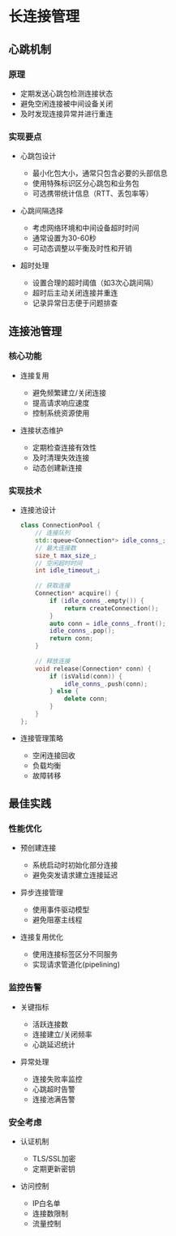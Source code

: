 # 长连接管理

## 心跳机制

### 原理
- 定期发送心跳包检测连接状态
- 避免空闲连接被中间设备关闭
- 及时发现连接异常并进行重连

### 实现要点
- 心跳包设计
  - 最小化包大小，通常只包含必要的头部信息
  - 使用特殊标识区分心跳包和业务包
  - 可选携带统计信息（RTT、丢包率等）

- 心跳间隔选择
  - 考虑网络环境和中间设备超时时间
  - 通常设置为30-60秒
  - 可动态调整以平衡及时性和开销

- 超时处理
  - 设置合理的超时阈值（如3次心跳间隔）
  - 超时后主动关闭连接并重连
  - 记录异常日志便于问题排查

## 连接池管理

### 核心功能
- 连接复用
  - 避免频繁建立/关闭连接
  - 提高请求响应速度
  - 控制系统资源使用

- 连接状态维护
  - 定期检查连接有效性
  - 及时清理失效连接
  - 动态创建新连接

### 实现技术
- 连接池设计
  ```cpp
  class ConnectionPool {
      // 连接队列
      std::queue<Connection*> idle_conns_;
      // 最大连接数
      size_t max_size_;
      // 空闲超时时间
      int idle_timeout_;
      
      // 获取连接
      Connection* acquire() {
          if (idle_conns_.empty()) {
              return createConnection();
          }
          auto conn = idle_conns_.front();
          idle_conns_.pop();
          return conn;
      }
      
      // 释放连接
      void release(Connection* conn) {
          if (isValid(conn)) {
              idle_conns_.push(conn);
          } else {
              delete conn;
          }
      }
  };
  ```

- 连接管理策略
  - 空闲连接回收
  - 负载均衡
  - 故障转移

## 最佳实践

### 性能优化
- 预创建连接
  - 系统启动时初始化部分连接
  - 避免突发请求建立连接延迟

- 异步连接管理
  - 使用事件驱动模型
  - 避免阻塞主线程

- 连接复用优化
  - 使用连接标签区分不同服务
  - 实现请求管道化(pipelining)

### 监控告警
- 关键指标
  - 活跃连接数
  - 连接建立/关闭频率
  - 心跳延迟统计

- 异常处理
  - 连接失败率监控
  - 心跳超时告警
  - 连接池满告警

### 安全考虑
- 认证机制
  - TLS/SSL加密
  - 定期更新密钥

- 访问控制
  - IP白名单
  - 连接数限制
  - 流量控制